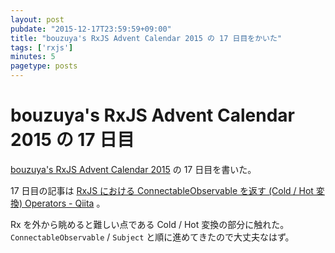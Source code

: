 ```yaml
---
layout: post
pubdate: "2015-12-17T23:59:59+09:00"
title: "bouzuya's RxJS Advent Calendar 2015 の 17 日目をかいた"
tags: ['rxjs']
minutes: 5
pagetype: posts
---
```

# bouzuya's RxJS Advent Calendar 2015 の 17 日目

[bouzuya's RxJS Advent Calendar 2015](http://www.adventar.org/calendars/1200) の 17 日目を書いた。

17 日目の記事は [RxJS における ConnectableObservable を返す (Cold / Hot 変換) Operators - Qiita](http://qiita.com/bouzuya/items/1a2b3f07358869b605d5) 。

Rx を外から眺めると難しい点である Cold / Hot 変換の部分に触れた。`ConnectableObservable` / `Subject` と順に進めてきたので大丈夫なはず。
